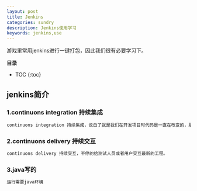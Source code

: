 ```yaml
---
layout: post
title: Jenkins
categories: sundry
description: Jenkins使用学习
keywords: jenkins,use
---
```


 游戏里常用jenkins进行一键打包，因此我们很有必要学习下。

**目录**

* TOC
{:toc}

## jenkins简介

### 1.continuons integration 持续集成

```sh
continuons integration 持续集成，说白了就是我们在开发项目时代码是一直在改变的，那么就需要能实时的构建工程，也就是持续集成。
```

### 2.continuons delivery 持续交互

```sh
continuons delivery 持续交互，不停的给测试人员或者用户交互最新的工程。
```

### 3.java写的

```sh
运行需要java环境
```
